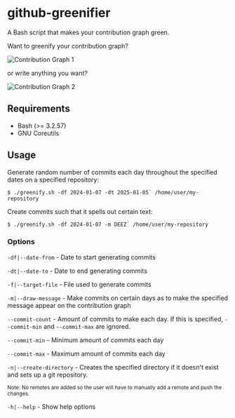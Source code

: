 # github-greenifier

A Bash script that makes your contribution graph green.

Want to greenify your contribution graph?

![Contribution Graph 1](docs/snapshot1.png "Contribution Graph 1")

or write anything you want?

![Contribution Graph 2](docs/snapshot2.png "Contribution Graph 2")

## Requirements

+ Bash (>= 3.2.57)
+ GNU Coreutils

## Usage

Generate random number of commits each day throughout the specified dates on a specified repository:

```shell
$ ./greenify.sh -df 2024-01-07 -dt 2025-01-05` /home/user/my-repository
```

Create commits such that it spells out certain text:

```shell
$ ./greenify.sh -df 2024-01-07 -m DEEZ` /home/user/my-repository
```

### Options

`-df|--date-from` - Date to start generating commits

`-dt|--date-to` - Date to end generating commits

`-f|--target-file` - File used to generate commits

`-m|--draw-message` - Make commits on certain days as to make the specified message appear on the contribution graph


`--commit-count` - Amount of commits to make each day. If this is specified, `--commit-min` and `--commit-max` are ignored.

`--commit-min` - Minimum amount of commits each day

`--commit-max` - Maximum amount of commits each day

`-n|--create-directory` - Creates the specified directory if it doesn't exist and sets up a git repository.

<sup>Note: No remotes are added so the user will have to manually add a remote and push the changes.</sup>

`-h|--help` - Show help options
